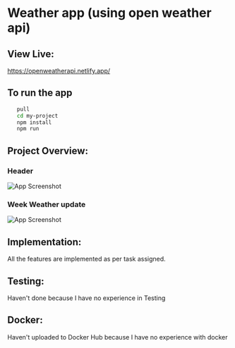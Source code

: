 
# Weather app (using open weather api)

## View Live:
https://openweatherapi.netlify.app/

## To run the app

```bash
   pull
   cd my-project 
   npm install
   npm run
```

## Project Overview:
### Header
![App Screenshot](https://i.ibb.co/D51vz27/Screenshot-99.png)
### Week Weather update
![App Screenshot](https://i.ibb.co/ftdhwDP/Screenshot-100.png)

## Implementation:
All the features are implemented as per task assigned.

## Testing:
Haven't done because I have no experience in Testing

## Docker:
Haven't uploaded to Docker Hub because I have no experience with docker


